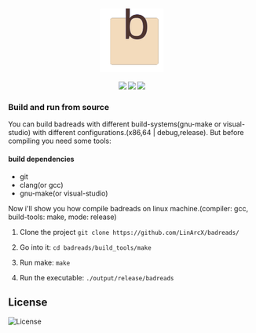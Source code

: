 <h4 align="center">
    <img src="assets/badreads.svg" align="center" width="130"/>
</h4>

<h4 align="center">
    <img src="https://img.shields.io/github/languages/top/LinArcX/badreads.svg"/>  <img src="https://img.shields.io/github/repo-size/LinArcX/badreads.svg"/>  <img src="https://img.shields.io/github/tag/LinArcX/badreads.svg?colorB=green"/>
</h4>

### Build and run from source
You can build badreads with different build-systems(gnu-make or visual-studio) with different configurations.(x86,64 | debug,release).
But before compiling you need some tools:

#### build dependencies
- git
- clang(or gcc)
- gnu-make(or visual-studio)

Now i'll show you how compile badreads on linux machine.(compiler: gcc, build-tools: make, mode: release)

1. Clone the project
`git clone https://github.com/LinArcX/badreads/`

2. Go into it:
`cd badreads/build_tools/make`

3. Run make:
`make`

4. Run the executable:
`./output/release/badreads`

## License
![License](https://img.shields.io/github/license/LinArcX/badreads.svg)